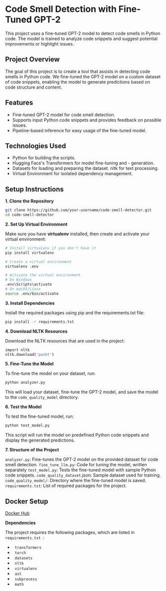 # Code Smell Detection with Fine-Tuned GPT-2

This project uses a fine-tuned GPT-2 model to detect code smells in Python code. The model is trained to analyze code snippets and suggest potential improvements or highlight issues.

## Project Overview

The goal of this project is to create a tool that assists in detecting code smells in Python code. We fine-tuned the GPT-2 model on a custom dataset of code snippets, enabling the model to generate predictions based on code structure and content.

## Features

- Fine-tuned GPT-2 model for code smell detection.
- Supports input Python code snippets and provides feedback on possible issues.
- Pipeline-based inference for easy usage of the fine-tuned model.

## Technologies Used

- Python for building the scripts.
- Hugging Face's Transformers for model fine-tuning and - generation.
- Datasets for loading and preparing the dataset.
  nltk for text processing.
- Virtual Environment for isolated dependency management.

## Setup Instructions

**1. Clone the Repository**

```bash
git clone https://github.com/your-username/code-smell-detector.git
cd code-smell-detector
```

**2. Set Up Virtual Environment**

Make sure you have **virtualenv** installed, then create and activate your virtual environment:

```bash
# Install virtualenv if you don't have it
pip install virtualenv

# Create a virtual environment
virtualenv .env

# Activate the virtual environment
# On Windows
.env\Scripts\activate
# On macOS/Linux
source .env/bin/activate
```

**3. Install Dependencies**

Install the required packages using pip and the requirements.txt file:

```bash
pip install -r requirements.txt
```

**4. Download NLTK Resources**

Download the NLTK resources that are used in the project:

```bash
import nltk
nltk.download('punkt')
```

**5. Fine-Tune the Model**

To fine-tune the model on your dataset, run:

```bash
python analyzer.py
```

This will load your dataset, fine-tune the GPT-2 model, and save the model to the <code>code_quality_model</code> directory.

**6. Test the Model**

To test the fine-tuned model, run:

```bash
python test_model.py
```

This script will run the model on predefined Python code snippets and display the generated predictions.

**7. Structure of the Project**

<code>analyzer.py</code>: Fine-tunes the GPT-2 model on the provided dataset for code smell detection.
<code>fine_tune_llm.py</code>: Code for tuning the model, written separately
<code>test_model.py</code>: Tests the fine-tuned model with sample Python code snippets.
<code>code_quality_dataset</code>.json: Sample dataset used for training.
<code>code_quality_model/</code>: Directory where the fine-tuned model is saved.
<code>requirements.txt</code>: List of required packages for the project.

## Docker Setup

[Docker Hub](https://hub.docker.com/r/annany/red-string-assignment)

**Dependencies**

The project requires the following packages, which are listed in <code>requirements.txt </code>:

- <code> transformers </code>
- <code> torch </code>
- <code> datasets </code>
- <code> nltk </code>
- <code> virtualenv </code>
- <code> ast </code>
- <code> subprocess </code>
- <code> math </code>
